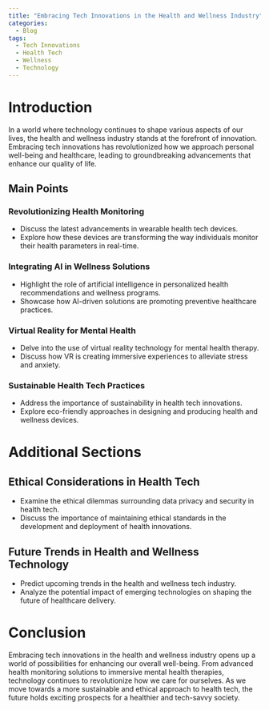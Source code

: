 ```yaml
---
title: "Embracing Tech Innovations in the Health and Wellness Industry"
categories:
  - Blog
tags:
  - Tech Innovations
  - Health Tech
  - Wellness
  - Technology
---
```


# Introduction
In a world where technology continues to shape various aspects of our lives, the health and wellness industry stands at the forefront of innovation. Embracing tech innovations has revolutionized how we approach personal well-being and healthcare, leading to groundbreaking advancements that enhance our quality of life.

## Main Points

### Revolutionizing Health Monitoring
- Discuss the latest advancements in wearable health tech devices.
- Explore how these devices are transforming the way individuals monitor their health parameters in real-time.

### Integrating AI in Wellness Solutions
- Highlight the role of artificial intelligence in personalized health recommendations and wellness programs.
- Showcase how AI-driven solutions are promoting preventive healthcare practices.

### Virtual Reality for Mental Health
- Delve into the use of virtual reality technology for mental health therapy.
- Discuss how VR is creating immersive experiences to alleviate stress and anxiety.

### Sustainable Health Tech Practices
- Address the importance of sustainability in health tech innovations.
- Explore eco-friendly approaches in designing and producing health and wellness devices.

# Additional Sections

## Ethical Considerations in Health Tech
- Examine the ethical dilemmas surrounding data privacy and security in health tech.
- Discuss the importance of maintaining ethical standards in the development and deployment of health innovations.

## Future Trends in Health and Wellness Technology
- Predict upcoming trends in the health and wellness tech industry.
- Analyze the potential impact of emerging technologies on shaping the future of healthcare delivery.

# Conclusion
Embracing tech innovations in the health and wellness industry opens up a world of possibilities for enhancing our overall well-being. From advanced health monitoring solutions to immersive mental health therapies, technology continues to revolutionize how we care for ourselves. As we move towards a more sustainable and ethical approach to health tech, the future holds exciting prospects for a healthier and tech-savvy society.